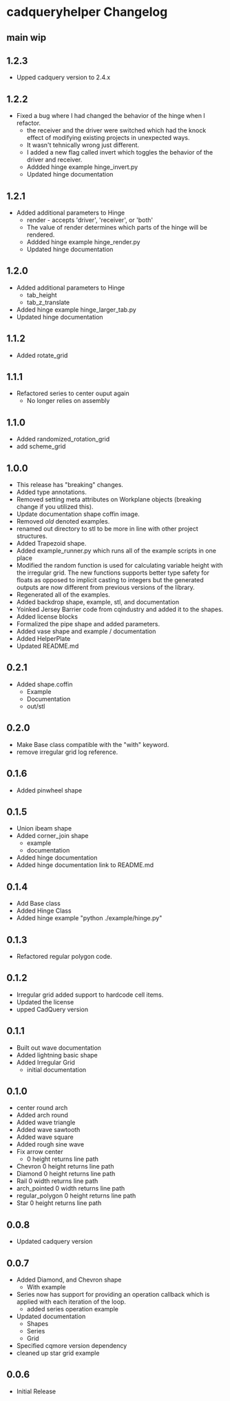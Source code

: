 # cadqueryhelper Changelog

## main wip

## 1.2.3
* Upped cadquery version to 2.4.x

## 1.2.2
* Fixed a bug where I had changed the behavior of the hinge when I refactor.
  * the receiver and the driver were switched which had the knock effect of modifying existing projects in unexpected ways.
  * It wasn't tehnically wrong just different.
  * I added a new flag called invert which toggles the behavior of the driver and receiver.
  * Addded hinge example hinge_invert.py
  * Updated hinge documentation 

## 1.2.1
* Added additional parameters to Hinge
  * render - accepts 'driver', 'receiver', or 'both'
  * The value of render determines which parts of the hinge will be rendered.
  * Addded hinge example hinge_render.py
  * Updated hinge documentation

## 1.2.0
* Added additional parameters to Hinge
    * tab_height
    * tab_z_translate
* Added hinge example hinge_larger_tab.py
* Updated hinge documentation

## 1.1.2
* Added rotate_grid

## 1.1.1
* Refactored series to center ouput again
  * No longer relies on assembly 

## 1.1.0
* Added randomized_rotation_grid
* add scheme_grid

## 1.0.0
* This release has "breaking" changes.
* Added type annotations.
* Removed setting meta attributes on Workplane objects (breaking change if you utilized this).
* Update documentation shape coffin image.
* Removed *old* denoted examples.
* renamed out directory to stl to be more in line with other project structures.
* Added Trapezoid shape.
* Added example_runner.py which runs all of the example scripts in one place
* Modified the random function is used for calculating variable height with the irregular grid. The new functions supports better type safety for floats as opposed to implicit casting to integers but the generated outputs are now different from previous versions of the library.
* Regenerated all of the examples.
* Added backdrop shape, example, stl, and documentation
* Yoinked Jersey Barrier code from cqindustry and added it to the shapes.
* Added license blocks
* Formalized the pipe shape and added parameters.
* Added vase shape and example / documentation
* Added HelperPlate
* Updated README.md


## 0.2.1
* Added shape.coffin
  * Example
  * Documentation
  * out/stl

## 0.2.0
* Make Base class compatible with the "with" keyword.
* remove irregular grid log reference.

## 0.1.6
* Added pinwheel shape

## 0.1.5
* Union ibeam shape
* Added corner_join shape
  * example
  * documentation
* Added hinge documentation
* Added hinge documentation link to README.md

## 0.1.4
* Add Base class
* Added Hinge Class
* Added hinge example "python ./example/hinge.py"

## 0.1.3
* Refactored regular polygon code.

## 0.1.2
* Irregular grid added support to hardcode cell items.
* Updated the license
* upped CadQuery version

## 0.1.1
* Built out wave documentation
* Added lightning basic shape
* Added Irregular Grid
  * initial documentation

## 0.1.0
* center round arch
* Added arch round
* Added wave triangle
* Added wave sawtooth
* Added wave square
* Added rough sine wave
* Fix arrow center
  * 0 height returns line path
* Chevron 0 height returns line path
* Diamond 0 height returns line path
* Rail 0 width returns line path
* arch_pointed 0 width returns line path
* regular_polygon 0 height returns line path
* Star 0 height returns line path

## 0.0.8
* Updated cadquery version

## 0.0.7
* Added Diamond, and Chevron shape
  * With example
* Series now has support for providing an operation callback which is applied with each iteration of the loop.
  * added series operation example
* Updated documentation
  * Shapes
  * Series
  * Grid
* Specified cqmore version dependency
* cleaned up star grid example

## 0.0.6
* Initial Release
